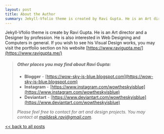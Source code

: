 ```yaml
---
layout: post
title: About the Author
summary: Jekyll-Vfolio theme is created by Ravi Gupta. He is an Art director and a Designer by...
---
```

Jekyll-Vfolio theme is create by Ravi Gupta. He is an Art director and a Designer by profession. He is also interested in Web Designing and Computers in general. If you wish to see his Visual Design works, you may visit the portfolio section on his website [https://www.ravigupta.me/](https://www.ravigupta.me/)

> ##### Other places you may find about Ravi Gupta:
>
> - **Blogger** - [https://wow-sky-is-blue.blogspot.com](https://wow-sky-is-blue.blogspot.com)
> - **Instagram** - [https://www.instagram.com/wowtheskyisblue](https://www.instagram.com/wowtheskyisblue)
> - **Deviantart** - [https://www.deviantart.com/wowtheskyisblue](https://www.deviantart.com/wowtheskyisblue)
>
>  *Please feel free to contact for art and design projects. You may contact at [maildesk.ravi@gmail.com](mailto:maildesk.ravi@gmail.com)*.
>
[ << back to all posts](/blog)
